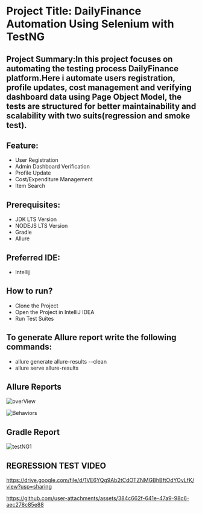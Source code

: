 # Project Title: DailyFinance Automation Using Selenium with TestNG

## Project Summary:In this project focuses on automating the testing process DailyFinance platform.Here i automate users registration, profile updates, cost management and verifying dashboard data using Page Object Model, the tests are structured for better maintainability and scalability with two suits(regression and smoke test).

## Feature:
- User Registration
- Admin Dashboard Verification
- Profile Update
- Cost/Expenditure Management
- Item Search

## Prerequisites:
- JDK LTS Version
- NODEJS LTS Version
- Gradle
- Allure

## Preferred IDE:
- Intellij

## How to run?
- Clone the Project
- Open the Project in IntelliJ IDEA
- Run Test Suites

## To generate Allure report write the following commands:
- allure generate allure-results --clean
- allure serve allure-results

## Allure Reports
![overView](https://github.com/user-attachments/assets/1e1ba6d1-e56d-4b6e-ac31-5bb44c8bad84)


![Behaviors](https://github.com/user-attachments/assets/7330e9c4-7fd4-4515-b049-5452b4fff722)

## Gradle Report
![testNG1](https://github.com/user-attachments/assets/f3aa1dd9-40c9-4e4a-84ad-504c514b034b)


## REGRESSION TEST VIDEO

https://drive.google.com/file/d/1VE6YQg9Ab2tCdOTZNMGBhBftOdYOvLfK/view?usp=sharing


https://github.com/user-attachments/assets/384c662f-641e-47a9-98c6-aec278c85e88

